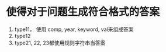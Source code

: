 # 使得对于问题生成符合格式的答案
1. type11， 使用 comp, year, keyword, val来组成答案
2. type12
3. type21, 22, 23都使用规则字符串当答案